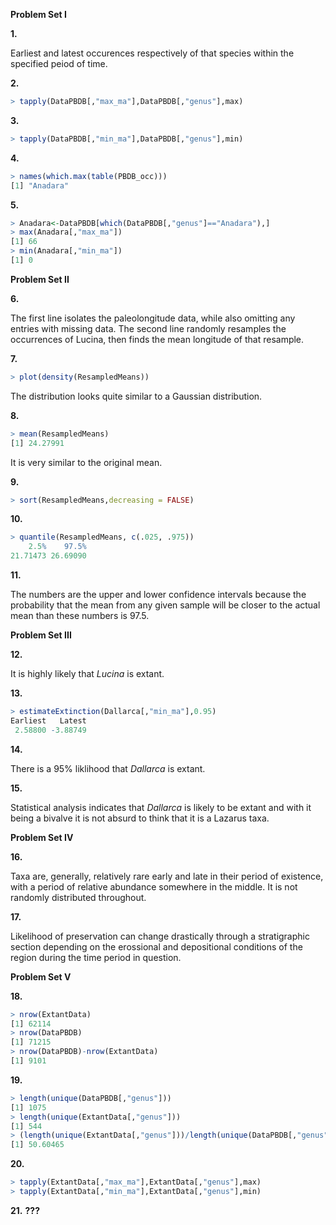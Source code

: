 **Problem Set I**

**1.**

Earliest and latest occurences respectively of that species within the specified peiod of time.

**2.**
````R
> tapply(DataPBDB[,"max_ma"],DataPBDB[,"genus"],max)
````

**3.**
````R
> tapply(DataPBDB[,"min_ma"],DataPBDB[,"genus"],min)
````

**4.**
````R
> names(which.max(table(PBDB_occ)))
[1] "Anadara"
````

**5.**
````R
> Anadara<-DataPBDB[which(DataPBDB[,"genus"]=="Anadara"),]
> max(Anadara[,"max_ma"])
[1] 66
> min(Anadara[,"min_ma"])
[1] 0
````

**Problem Set II**

**6.**

The first line isolates the paleolongitude data, while also omitting any entries with missing data.
The second line randomly resamples the occurrences of Lucina, then finds the mean longitude of that resample.

**7.**
````R
> plot(density(ResampledMeans))
````
The distribution looks quite similar to a Gaussian distribution.

**8.**
````R
> mean(ResampledMeans)
[1] 24.27991
````
It is very similar to the original mean.

**9.**
````R
> sort(ResampledMeans,decreasing = FALSE)
````

**10.**
````R
> quantile(ResampledMeans, c(.025, .975))
    2.5%    97.5% 
21.71473 26.69090 
````

**11.**

The numbers are the upper and lower confidence intervals because
the probability that the mean from any given sample will be closer
to the actual mean than these numbers is 97.5.

**Problem Set III**

**12.**

It is highly likely that *Lucina* is extant.

**13.**
````R
> estimateExtinction(Dallarca[,"min_ma"],0.95)
Earliest   Latest 
 2.58800 -3.88749
 ````
 
 **14.**
 
 There is a 95% liklihood that *Dallarca* is extant.
 
 **15.**
 
 Statistical analysis indicates that *Dallarca* is likely to be extant and with it being a bivalve it is not absurd to think that it is a Lazarus taxa.
 
 **Problem Set IV**
 
 **16.**
 
 Taxa are, generally, relatively rare early and late in their period of existence, with a period of relative abundance somewhere in the middle. It is not randomly distributed throughout.
 
 **17.**
 
 Likelihood of preservation can change drastically through a stratigraphic section depending on the erossional and depositional conditions of the region during the time period in question.
 
 **Problem Set V**
 
 **18.**
````R
> nrow(ExtantData)
[1] 62114
> nrow(DataPBDB)
[1] 71215
> nrow(DataPBDB)-nrow(ExtantData)
[1] 9101
````

**19.**
````R
> length(unique(DataPBDB[,"genus"]))
[1] 1075
> length(unique(ExtantData[,"genus"]))
[1] 544
> (length(unique(ExtantData[,"genus"]))/length(unique(DataPBDB[,"genus"])))*100
[1] 50.60465
````

**20.**
````R
> tapply(ExtantData[,"max_ma"],ExtantData[,"genus"],max)
> tapply(ExtantData[,"min_ma"],ExtantData[,"genus"],min)
````

**21.**
**???**
